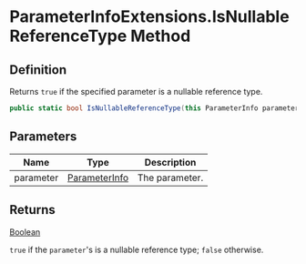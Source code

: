 # ParameterInfoExtensions.IsNullableReferenceType Method
## Definition

Returns `true` if the specified parameter is a nullable reference type.

```c#
public static bool IsNullableReferenceType(this ParameterInfo parameter);
```

## Parameters

| Name | Type | Description |
| ---- | ---- | ----------- |
| parameter | [ParameterInfo](https://learn.microsoft.com/en-gb/dotnet/api/System.Reflection.ParameterInfo) | The parameter. |

## Returns

[Boolean](https://learn.microsoft.com/en-gb/dotnet/api/System.Boolean)

`true` if the `parameter`&#39;s is a nullable reference type; `false` otherwise.
